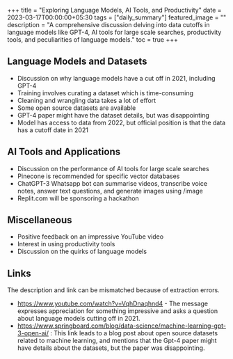 +++
title =  "Exploring Language Models, AI Tools, and Productivity"
date = 2023-03-17T00:00:00+05:30
tags = ["daily_summary"]
featured_image = ""
description = "A comprehensive discussion delving into data cutoffs in language models like GPT-4, AI tools for large scale searches, productivity tools, and peculiarities of language models."
toc = true
+++

## Language Models and Datasets
- Discussion on why language models have a cut off in 2021, including GPT-4
- Training involves curating a dataset which is time-consuming
- Cleaning and wrangling data takes a lot of effort
- Some open source datasets are available
- GPT-4 paper might have the dataset details, but was disappointing
- Model has access to data from 2022, but official position is that the data has a cutoff date in 2021

## AI Tools and Applications
- Discussion on the performance of AI tools for large scale searches
- Pinecone is recommended for specific vector databases
- ChatGPT-3 Whatsapp bot can summarise videos, transcribe voice notes, answer text questions, and generate images using /image
- Replit.com will be sponsoring a hackathon

## Miscellaneous
- Positive feedback on an impressive YouTube video
- Interest in using productivity tools
- Discussion on the quirks of language models

## Links
The description and link can be mismatched because of extraction errors.

- https://www.youtube.com/watch?v=VqhDnaqhnd4 - The message expresses appreciation for something impressive and asks a question about language models cutting off in 2021.
- https://www.springboard.com/blog/data-science/machine-learning-gpt-3-open-ai/ : This link leads to a blog post about open source datasets related to machine learning, and mentions that the Gpt-4 paper might have details about the datasets, but the paper was disappointing.